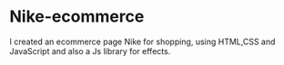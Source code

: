 # Nike-ecommerce
I created an ecommerce page Nike for shopping, using HTML,CSS and JavaScript and also a Js library for effects.



